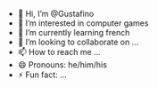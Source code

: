 - 👋 Hi, I’m @Gustafino
- 👀 I’m interested in computer games
- 🌱 I’m currently learning french
- 💞️ I’m looking to collaborate on ...
- 📫 How to reach me ...
- 😄 Pronouns: he/him/his
- ⚡ Fun fact: ...

<!---
Gustafino/Gustafino is a ✨ special ✨ repository because its `README.md` (this file) appears on your GitHub profile.
You can click the Preview link to take a look at your changes.
--->
